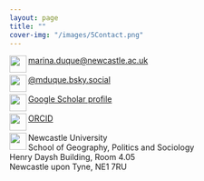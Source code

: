 ```yaml
---
layout: page
title: ""
cover-img: "/images/5Contact.png"
---
```



<img src="../images/email_icon.png" style="width: 30px;" align="left"> marina.duque@newcastle.ac.uk <br><br>
<img src="../images/icon_bsky.png" style="width: 30px;" align="left">  <a href="https://bsky.app/profile/did:plc:a6lng7cr63a54dbd64sl7lr3" target="_blank">@mduque.bsky.social</a> <br><br>
<img src="../images/gscholar_icon.png" style="width: 30px;" align="left">  <a href="https://scholar.google.com/citations?user=ZZY5EK8AAAAJ&hl=en" target="_blank">Google Scholar profile</a> <br><br>
<img src="../images/orcid_icon.png" style="width: 30px;" align="left"> <a href="https://orcid.org/0000-0003-1245-9938" target="_blank">ORCID</a> <br><br>
<img src="../images/mailing_icon.png" style="width: 30px;" align="left"> Newcastle University<br>School of Geography, Politics and Sociology<br>Henry Daysh Building, Room 4.05<br>Newcastle upon Tyne, NE1 7RU
